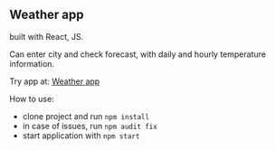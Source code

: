 ## Weather app 

built with React, JS.


Can enter city and check forecast, with daily and hourly temperature information.


Try app at: [Weather app](https://weather-app2-psi.vercel.app/)


How to use:
- clone project and run `npm install`
- in case of issues, run `npm audit fix`
- start application with `npm start`
